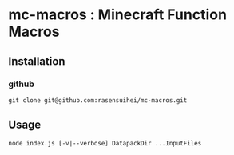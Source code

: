# mc-macros : Minecraft Function Macros

## Installation
### github
```
git clone git@github.com:rasensuihei/mc-macros.git
```

## Usage
```
node index.js [-v|--verbose] DatapackDir ...InputFiles
```

<!-- ```
mc-macros [-v|--verbose] DatapackDir ...InputFiles
```
-->
